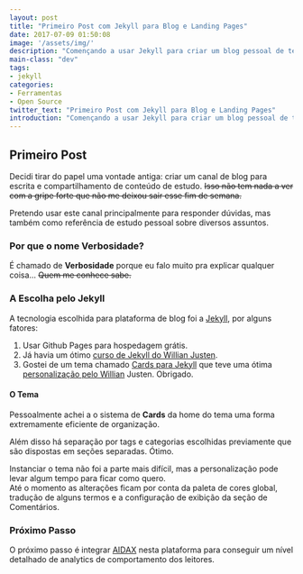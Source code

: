 ```yaml
---
layout: post
title: "Primeiro Post com Jekyll para Blog e Landing Pages"
date: 2017-07-09 01:50:08
image: '/assets/img/'
description: "Començando a usar Jekyll para criar um blog pessoal de tecnologia e outras coisinhas"
main-class: "dev"
tags: 
- jekyll
categories: 
- Ferramentas
- Open Source
twitter_text: "Primeiro Post com Jekyll para Blog e Landing Pages"
introduction: "Començando a usar Jekyll para criar um blog pessoal de tecnologia e outras coisinhas"
---
```


## Primeiro Post

Decidi tirar do papel uma vontade antiga: criar um canal de blog para escrita e compartilhamento de conteúdo de estudo. ~~Isso não tem nada a ver com a gripe forte que não me deixou sair esse fim de semana.~~    

Pretendo usar este canal principalmente para responder dúvidas, mas também como referência de estudo pessoal sobre diversos assuntos.

### Por que o nome Verbosidade?

É chamado de **Verbosidade** porque eu falo muito pra explicar qualquer coisa... ~~Quem me conhece sabe.~~  

### A Escolha pelo Jekyll

A tecnologia escolhida para plataforma de blog foi a [Jekyll][jekyll], por alguns fatores:

1. Usar Github Pages para hospedagem grátis. 
1. Já havia um ótimo [curso de Jekyll do Willian Justen][jekyll-curso].
1. Gostei de um tema chamado [Cards para Jekyll][jekyll-cards] que teve uma ótima [personalização pelo Willian][jekyll-cards-wj] Justen. Obrigado.

#### O Tema

Pessoalmente achei a o sistema de **Cards** da home do tema uma forma extremamente eficiente de organização.  

Além disso há separação por tags e categorias escolhidas previamente que são dispostas em seções separadas. Ótimo.  

Instanciar o tema não foi a parte mais difícil, mas a personalização pode levar algum tempo para ficar como quero.  
Até o momento as alterações ficam por conta da paleta de cores global, tradução de alguns termos e a configuração de exibição da seção de Comentários.  

### Próximo Passo

O próximo passo é integrar [AIDAX][aidax] nesta plataforma para conseguir um nível detalhado de analytics de comportamento dos leitores.  


[jekyll]:  https://jekyllrb.com
[jekyll-curso]: https://www.udemy.com/criando-sites-estaticos-com-jekyll/
[jekyll-cards]: https://github.com/sharu725/cards
[jekyll-cards-wj]:https://github.com/willianjusten/cards-jekyll-template
[aidax]: http://www.aidaxbi.com/